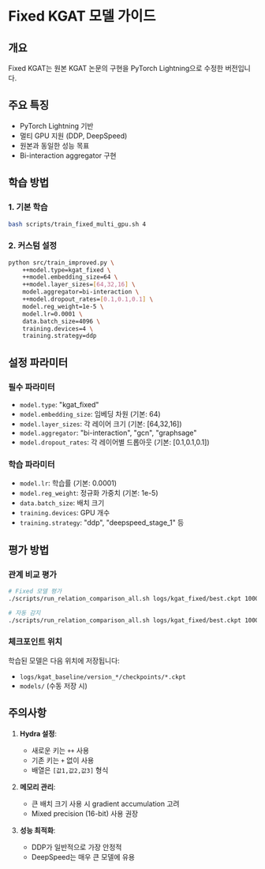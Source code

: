 # Fixed KGAT 모델 가이드

## 개요
Fixed KGAT는 원본 KGAT 논문의 구현을 PyTorch Lightning으로 수정한 버전입니다.

## 주요 특징
- PyTorch Lightning 기반
- 멀티 GPU 지원 (DDP, DeepSpeed)
- 원본과 동일한 성능 목표
- Bi-interaction aggregator 구현

## 학습 방법

### 1. 기본 학습
```bash
bash scripts/train_fixed_multi_gpu.sh 4
```

### 2. 커스텀 설정
```bash
python src/train_improved.py \
    ++model.type=kgat_fixed \
    ++model.embedding_size=64 \
    ++model.layer_sizes=[64,32,16] \
    model.aggregator=bi-interaction \
    ++model.dropout_rates=[0.1,0.1,0.1] \
    model.reg_weight=1e-5 \
    model.lr=0.0001 \
    data.batch_size=4096 \
    training.devices=4 \
    training.strategy=ddp
```

## 설정 파라미터

### 필수 파라미터
- `model.type`: "kgat_fixed"
- `model.embedding_size`: 임베딩 차원 (기본: 64)
- `model.layer_sizes`: 각 레이어 크기 (기본: [64,32,16])
- `model.aggregator`: "bi-interaction", "gcn", "graphsage"
- `model.dropout_rates`: 각 레이어별 드롭아웃 (기본: [0.1,0.1,0.1])

### 학습 파라미터
- `model.lr`: 학습률 (기본: 0.0001)
- `model.reg_weight`: 정규화 가중치 (기본: 1e-5)
- `data.batch_size`: 배치 크기
- `training.devices`: GPU 개수
- `training.strategy`: "ddp", "deepspeed_stage_1" 등

## 평가 방법

### 관계 비교 평가
```bash
# Fixed 모델 평가
./scripts/run_relation_comparison_all.sh logs/kgat_fixed/best.ckpt 1000 fixed

# 자동 감지
./scripts/run_relation_comparison_all.sh logs/kgat_fixed/best.ckpt 1000 auto
```

### 체크포인트 위치
학습된 모델은 다음 위치에 저장됩니다:
- `logs/kgat_baseline/version_*/checkpoints/*.ckpt`
- `models/` (수동 저장 시)

## 주의사항

1. **Hydra 설정**:
   - 새로운 키는 `++` 사용
   - 기존 키는 `+` 없이 사용
   - 배열은 `[값1,값2,값3]` 형식

2. **메모리 관리**:
   - 큰 배치 크기 사용 시 gradient accumulation 고려
   - Mixed precision (16-bit) 사용 권장

3. **성능 최적화**:
   - DDP가 일반적으로 가장 안정적
   - DeepSpeed는 매우 큰 모델에 유용